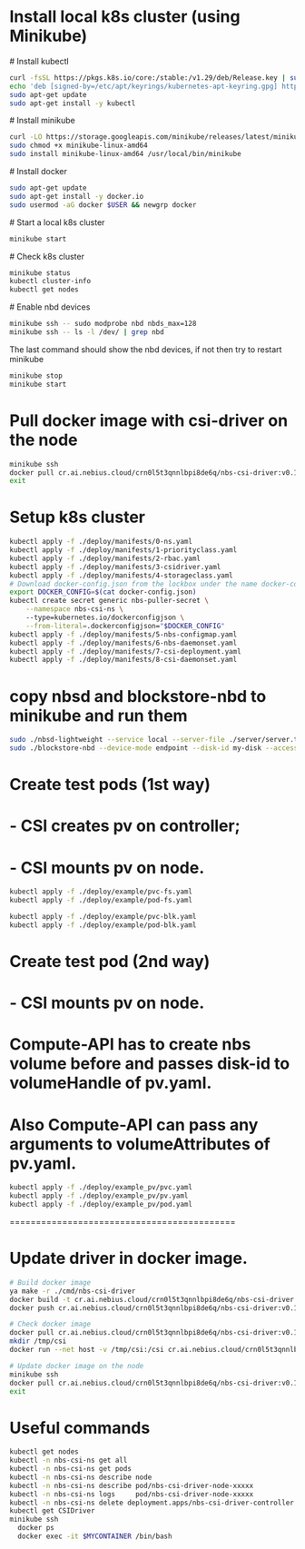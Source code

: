 # Install local k8s cluster (using Minikube)

\# Install kubectl

```bash
curl -fsSL https://pkgs.k8s.io/core:/stable:/v1.29/deb/Release.key | sudo gpg --dearmor -o /etc/apt/keyrings/kubernetes-apt-keyring.gpg
echo 'deb [signed-by=/etc/apt/keyrings/kubernetes-apt-keyring.gpg] https://pkgs.k8s.io/core:/stable:/v1.29/deb/ /' | sudo tee /etc/apt/sources.list.d/kubernetes.list
sudo apt-get update
sudo apt-get install -y kubectl
```

\# Install minikube

```bash
curl -LO https://storage.googleapis.com/minikube/releases/latest/minikube-linux-amd64
sudo chmod +x minikube-linux-amd64
sudo install minikube-linux-amd64 /usr/local/bin/minikube
```

\# Install docker

```bash
sudo apt-get update
sudo apt-get install -y docker.io
sudo usermod -aG docker $USER && newgrp docker
```

\# Start a local k8s cluster

```bash
minikube start
```

\# Check k8s cluster

```bash
minikube status
kubectl cluster-info
kubectl get nodes
```

\# Enable nbd devices
```bash
minikube ssh -- sudo modprobe nbd nbds_max=128
minikube ssh -- ls -l /dev/ | grep nbd
```
The last command should show the nbd devices, if not then try to restart minikube
```bash
minikube stop
minikube start
```

# Pull docker image with csi-driver on the node

```bash
minikube ssh
docker pull cr.ai.nebius.cloud/crn0l5t3qnnlbpi8de6q/nbs-csi-driver:v0.1
exit
```

# Setup k8s cluster

```bash
kubectl apply -f ./deploy/manifests/0-ns.yaml
kubectl apply -f ./deploy/manifests/1-priorityclass.yaml
kubectl apply -f ./deploy/manifests/2-rbac.yaml
kubectl apply -f ./deploy/manifests/3-csidriver.yaml
kubectl apply -f ./deploy/manifests/4-storageclass.yaml
# Download docker-config.json from the lockbox under the name docker-config.json
export DOCKER_CONFIG=$(cat docker-config.json)
kubectl create secret generic nbs-puller-secret \
    --namespace nbs-csi-ns \ 
    --type=kubernetes.io/dockerconfigjson \
    --from-literal=.dockerconfigjson="$DOCKER_CONFIG"
kubectl apply -f ./deploy/manifests/5-nbs-configmap.yaml
kubectl apply -f ./deploy/manifests/6-nbs-daemonset.yaml
kubectl apply -f ./deploy/manifests/7-csi-deployment.yaml
kubectl apply -f ./deploy/manifests/8-csi-daemonset.yaml
```

# copy nbsd and blockstore-nbd to minikube and run them
```bash
sudo ./nbsd-lightweight --service local --server-file ./server/server.txt --verbose
sudo ./blockstore-nbd --device-mode endpoint --disk-id my-disk --access-mode rw --mount-mode local --connect-device /dev/nbd0 --listen-path /tmp/nbd.sock
```

# Create test pods (1st way)
# - CSI creates pv on controller;
# - CSI mounts pv on node.

```bash
kubectl apply -f ./deploy/example/pvc-fs.yaml
kubectl apply -f ./deploy/example/pod-fs.yaml

kubectl apply -f ./deploy/example/pvc-blk.yaml
kubectl apply -f ./deploy/example/pod-blk.yaml
```

# Create test pod (2nd way)
# - CSI mounts pv on node.
#
# Compute-API has to create nbs volume before and passes disk-id to volumeHandle of pv.yaml.
# Also Compute-API can pass any arguments to volumeAttributes of pv.yaml.

```bash
kubectl apply -f ./deploy/example_pv/pvc.yaml
kubectl apply -f ./deploy/example_pv/pv.yaml
kubectl apply -f ./deploy/example_pv/pod.yaml
```

===========================================

# Update driver in docker image.

```bash
# Build docker image
ya make -r ./cmd/nbs-csi-driver
docker build -t cr.ai.nebius.cloud/crn0l5t3qnnlbpi8de6q/nbs-csi-driver:v0.1 .
docker push cr.ai.nebius.cloud/crn0l5t3qnnlbpi8de6q/nbs-csi-driver:v0.1

# Check docker image
docker pull cr.ai.nebius.cloud/crn0l5t3qnnlbpi8de6q/nbs-csi-driver:v0.1
mkdir /tmp/csi
docker run --net host -v /tmp/csi:/csi cr.ai.nebius.cloud/crn0l5t3qnnlbpi8de6q/nbs-csi-driver:v0.1

# Update docker image on the node
minikube ssh
docker pull cr.ai.nebius.cloud/crn0l5t3qnnlbpi8de6q/nbs-csi-driver:v0.1
exit
```

# Useful commands

```bash
kubectl get nodes
kubectl -n nbs-csi-ns get all
kubectl -n nbs-csi-ns get pods
kubectl -n nbs-csi-ns describe node
kubectl -n nbs-csi-ns describe pod/nbs-csi-driver-node-xxxxx
kubectl -n nbs-csi-ns logs     pod/nbs-csi-driver-node-xxxxx
kubectl -n nbs-csi-ns delete deployment.apps/nbs-csi-driver-controller
kubectl get CSIDriver
minikube ssh
  docker ps
  docker exec -it $MYCONTAINER /bin/bash
```

